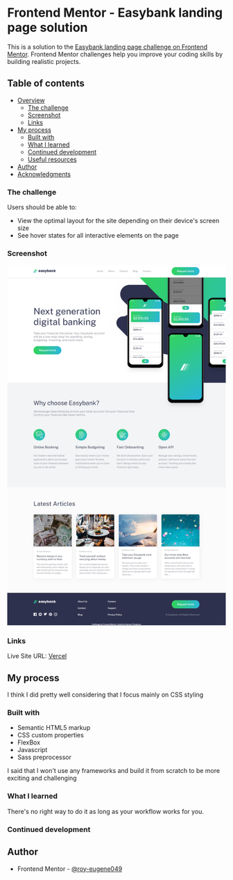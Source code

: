 # Frontend Mentor - Easybank landing page solution

This is a solution to the [Easybank landing page challenge on Frontend Mentor](https://www.frontendmentor.io/challenges/easybank-landing-page-WaUhkoDN). Frontend Mentor challenges help you improve your coding skills by building realistic projects. 

## Table of contents

- [Overview](#overview)
  - [The challenge](#the-challenge)
  - [Screenshot](#screenshot)
  - [Links](#links)
- [My process](#my-process)
  - [Built with](#built-with)
  - [What I learned](#what-i-learned)
  - [Continued development](#continued-development)
  - [Useful resources](#useful-resources)
- [Author](#author)
- [Acknowledgments](#acknowledgments)


### The challenge

Users should be able to:

- View the optimal layout for the site depending on their device's screen size
- See hover states for all interactive elements on the page


### Screenshot

![Desktop-view](screenshot/desktop.png)

### Links

Live Site URL: [Vercel](https://easy-bank-landing-page-seven-rho.vercel.app/)

## My process

I think I did pretty well considering that I focus mainly on CSS styling

### Built with

- Semantic HTML5 markup
- CSS custom properties
- FlexBox
- Javascript
- Sass preprocessor

I said that I won't use any frameworks and build it from scratch to be more exciting and challenging

### What I learned

There's no right way to do it as long as your workflow works for you.

### Continued development


## Author

- Frontend Mentor - [@roy-eugene049](https://www.frontendmentor.io/profile/roy-eugene049)
